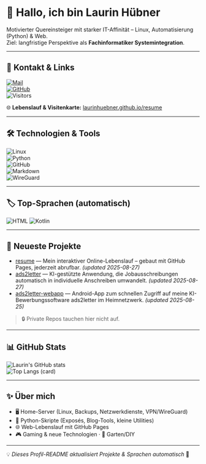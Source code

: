 # 👋 Hallo, ich bin Laurin Hübner

Motivierter Quereinsteiger mit starker IT-Affinität – Linux, Automatisierung (Python) & Web.  
Ziel: langfristige Perspektive als **Fachinformatiker Systemintegration**.

---

## 🔗 Kontakt & Links
[![Mail](https://img.shields.io/badge/Mail-bewerbung%40huebner.business-blue?logo=gmail)](mailto:bewerbung@huebner.business)  
[![GitHub](https://img.shields.io/badge/GitHub-laurinhuebner-black?logo=github)](https://github.com/laurinhuebner)  
![Visitors](https://komarev.com/ghpvc/?username=laurinhuebner&color=blue)  

🌐 **Lebenslauf & Visitenkarte:** [laurinhuebner.github.io/resume](https://laurinhuebner.github.io/resume/)

---

## 🛠 Technologien & Tools
![Linux](https://img.shields.io/badge/Linux-FCC624?logo=linux&logoColor=black)  
![Python](https://img.shields.io/badge/Python-3776AB?logo=python&logoColor=white)  
![GitHub](https://img.shields.io/badge/GitHub-181717?logo=github&logoColor=white)  
![Markdown](https://img.shields.io/badge/Markdown-000000?logo=markdown&logoColor=white)  
![WireGuard](https://img.shields.io/badge/WireGuard-88171A?logo=wireguard&logoColor=white)  

---

## 🏷️ Top-Sprachen (automatisch)
<!-- TOP_LANGS_START -->
![HTML](https://img.shields.io/badge/HTML-1%20repo-1f6feb) ![Kotlin](https://img.shields.io/badge/Kotlin-1%20repo-db61a2)
<!-- TOP_LANGS_END -->

---

## 🧭 Neueste Projekte
<!-- RECENT_PROJECTS_START -->
- [resume](https://github.com/laurinhuebner/resume) — Mein interaktiver Online-Lebenslauf – gebaut mit GitHub Pages, jederzeit abrufbar. _(updated 2025-08-27)_
- [ads2letter](https://github.com/laurinhuebner/ads2letter) — KI-gestützte Anwendung, die Jobausschreibungen automatisch in individuelle Anschreiben umwandelt. _(updated 2025-08-27)_
- [ads2letter-webapp](https://github.com/laurinhuebner/ads2letter-webapp) — Android-App zum schnellen Zugriff auf meine KI-Bewerbungssoftware ads2letter im Heimnetzwerk. _(updated 2025-08-25)_
<!-- RECENT_PROJECTS_END -->

> 🔒 Private Repos tauchen hier nicht auf.

---

## 📊 GitHub Stats
![Laurin's GitHub stats](https://github-readme-stats.vercel.app/api?username=laurinhuebner&show_icons=true&theme=tokyonight)  
![Top Langs (card)](https://github-readme-stats.vercel.app/api/top-langs/?username=laurinhuebner&layout=compact&theme=tokyonight)

---

## ✨ Über mich
- 🖥️ Home-Server (Linux, Backups, Netzwerkdienste, VPN/WireGuard)  
- 🐍 Python-Skripte (Exposés, Blog-Tools, kleine Utilities)  
- 🌐 Web-Lebenslauf mit GitHub Pages  
- 🎮 Gaming & neue Technologien · 🌱 Garten/DIY  

---

💡 *Dieses Profil-README aktualisiert Projekte & Sprachen automatisch* 🚀
